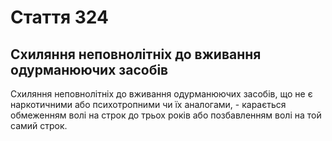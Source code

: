 Cтаття 324
====
Схиляння неповнолітніх до вживання одурманюючих засобів
----
Схиляння неповнолітніх до вживання одурманюючих засобів, що не є наркотичними або психотропними чи їх аналогами, -
карається обмеженням волі на строк до трьох років або позбавленням волі на той самий строк.

